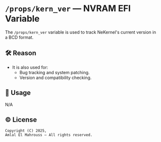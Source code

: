 # `/props/kern_ver` — NVRAM EFI Variable

The `/props/kern_ver` variable is used to track NeKernel's current version in a BCD format.

## 🛠 Reason

- It is also used for:
    - Bug tracking and system patching.
    - Version and compatibility checking.

## 🧪 Usage

N/A

## © License

    Copyright (C) 2025,
    Amlal El Mahrouss – All rights reserved.